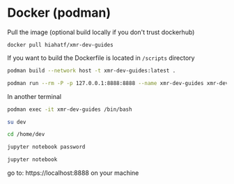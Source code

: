 # Docker (podman)

Pull the image (optional build locally if you don't trust dockerhub)

`docker pull hiahatf/xmr-dev-guides`

If you want to build the Dockerfile is located in `/scripts` directory

```bash
podman build --network host -t xmr-dev-guides:latest .

podman run --rm -P -p 127.0.0.1:8888:8888 --name xmr-dev-guides xmr-dev-guides:latest /bin/bash xmr-dev-guides.sh
```

In another terminal

```bash
podman exec -it xmr-dev-guides /bin/bash

su dev

cd /home/dev

jupyter notebook password

jupyter notebook
```

go to: https://localhost:8888 on your machine
